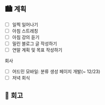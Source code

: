 ## 🏙️ 계획

- [ ] 일찍 일어나기
- [ ] 아침 스트레칭
- [ ] 아침 강의 듣기
- [ ] 밀린 블로그 글 작성하기
- [ ] 연말 계획 및 목표 작성하기

회사

- [ ] 어드민 모바일: 분류 생성 페이지 개발(~ 12/23)
- [ ] 저녁 회식

## 🌆 회고
